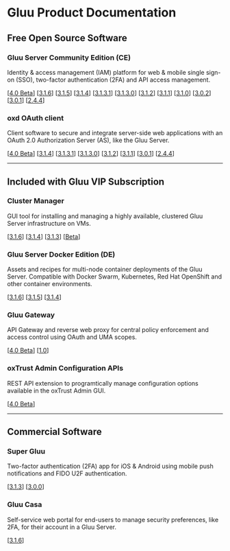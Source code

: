 # Gluu Product Documentation

## Free Open Source Software

### Gluu Server Community Edition (CE) 
Identity & access management (IAM) platform for web & mobile single sign-on (SSO), two-factor authentication (2FA) and API access management. 

[[4.0 Beta](./ce/4.0)] [[3.1.6](./ce/3.1.6)] [[3.1.5](./ce/3.1.5)] [[3.1.4](./ce/3.1.4)] [[3.1.3.1](./ce/3.1.3.1)] [[3.1.3.0](./ce/3.1.3)] [[3.1.2](./ce/3.1.2)] [[3.1.1](./ce/3.1.1)] [[3.1.0](./ce/3.1.0)] [[3.0.2](./ce/3.0.2)] [[3.0.1](./ce/3.0.1)] [[2.4.4](./ce/2.4.4)]

### oxd OAuth client
Client software to secure and integrate server-side web applications with an OAuth 2.0 Authorization Server (AS), like the Gluu Server.

[[4.0 Beta](./oxd/4.0)] [[3.1.4](./oxd/3.1.4)] [[3.1.3.1](./oxd/3.1.3.1)] [[3.1.3.0](./oxd/3.1.3)] [[3.1.2](./oxd/3.1.2)]  [[3.1.1](./oxd/3.1.1)]  [[3.0.1](./oxd/3.0.1)]  [[2.4.4](./oxd/2.4.4)]

---

## Included with Gluu VIP Subscription

### Cluster Manager 
GUI tool for installing and managing a highly available, clustered Gluu Server infrastructure on VMs.  

[[3.1.6](./cm/3.1.6)] [[3.1.4](./cm/3.1.4)] [[3.1.3](./cm/3.1.3)] [[Beta](./cm/beta)]

### Gluu Server Docker Edition (DE)
Assets and recipes for multi-node container deployments of the Gluu Server. Compatible with Docker Swarm, Kubernetes, Red Hat OpenShift and other container environments.

[[3.1.6](./de/3.1.6)] [[3.1.5](./de/3.1.5)] [[3.1.4](./de/3.1.4)]

### Gluu Gateway       
API Gateway and reverse web proxy for central policy enforcement and access control using OAuth and UMA scopes.

[[4.0 Beta](./gg/4.0)] [[1.0](./gg/1.0)]

### oxTrust Admin Configuration APIs
REST API extension to programtically manage configuration options available in the oxTrust Admin GUI. 

[[4.0 Beta](./oxtrust-api/4.0)]

---

## Commercial Software

### Super Gluu 
Two-factor authentication (2FA) app for iOS & Android using mobile push notifications and FIDO U2F authentication.

[[3.1.3](./supergluu/3.1.3)] [[3.0.0](./supergluu/3.0.0)]

### Gluu Casa
Self-service web portal for end-users to manage security preferences, like 2FA, for their account in a Gluu Server.  

[[3.1.6](./casa/3.1.6)]


